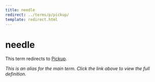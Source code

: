 ```yaml
---
title: needle
redirect: ../terms/p/pickup/
template: redirect.html
---
```


# needle

This term redirects to [Pickup](../terms/p/pickup/).

*This is an alias for the main term. Click the link above to view the full definition.*
